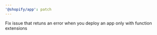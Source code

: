 ```yaml
---
'@shopify/app': patch
---
```


Fix issue that retuns an error when you deploy an app only with function extensions
